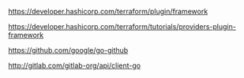 https://developer.hashicorp.com/terraform/plugin/framework

https://developer.hashicorp.com/terraform/tutorials/providers-plugin-framework

https://github.com/google/go-github

http://gitlab.com/gitlab-org/api/client-go
